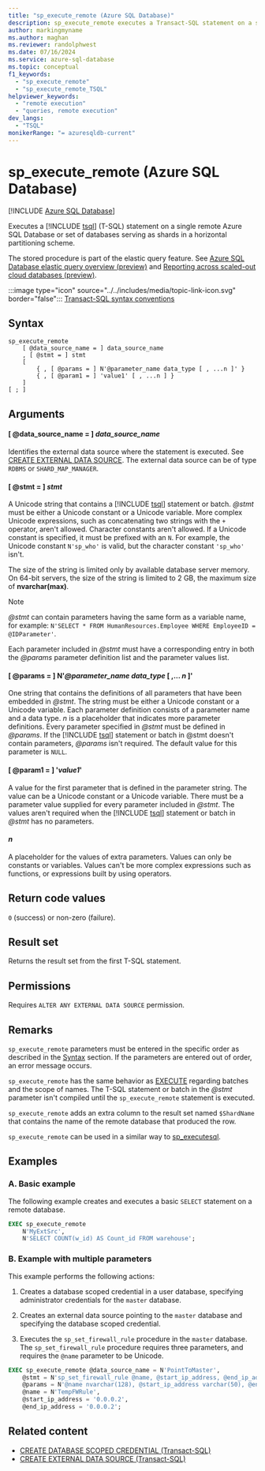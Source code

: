 ```yaml
---
title: "sp_execute_remote (Azure SQL Database)"
description: sp_execute_remote executes a Transact-SQL statement on a single remote Azure SQL Database or set of databases serving as shards in a horizontal partitioning scheme.
author: markingmyname
ms.author: maghan
ms.reviewer: randolphwest
ms.date: 07/16/2024
ms.service: azure-sql-database
ms.topic: conceptual
f1_keywords:
  - "sp_execute_remote"
  - "sp_execute_remote_TSQL"
helpviewer_keywords:
  - "remote execution"
  - "queries, remote execution"
dev_langs:
  - "TSQL"
monikerRange: "= azuresqldb-current"
---
```

# sp_execute_remote (Azure SQL Database)

[!INCLUDE [Azure SQL Database](../../includes/applies-to-version/asdb.md)]

Executes a [!INCLUDE [tsql](../../includes/tsql-md.md)] (T-SQL) statement on a single remote Azure SQL Database or set of databases serving as shards in a horizontal partitioning scheme.

The stored procedure is part of the elastic query feature. See [Azure SQL Database elastic query overview (preview)](/azure/azure-sql/database/elastic-query-overview) and [Reporting across scaled-out cloud databases (preview)](/azure/azure-sql/database/elastic-query-horizontal-partitioning).

:::image type="icon" source="../../includes/media/topic-link-icon.svg" border="false"::: [Transact-SQL syntax conventions](../../t-sql/language-elements/transact-sql-syntax-conventions-transact-sql.md)

## Syntax

```syntaxsql
sp_execute_remote
    [ @data_source_name = ] data_source_name
    , [ @stmt = ] stmt
    [
        { , [ @params = ] N'@parameter_name data_type [ , ...n ]' }
        { , [ @param1 = ] 'value1' [ , ...n ] }
    ]
[ ; ]
```

## Arguments

#### [ @data_source_name = ] *data_source_name*

Identifies the external data source where the statement is executed. See [CREATE EXTERNAL DATA SOURCE](../../t-sql/statements/create-external-data-source-transact-sql.md). The external data source can be of type `RDBMS` or `SHARD_MAP_MANAGER`.

#### [ @stmt = ] *stmt*

A Unicode string that contains a [!INCLUDE [tsql](../../includes/tsql-md.md)] statement or batch. *@stmt* must be either a Unicode constant or a Unicode variable. More complex Unicode expressions, such as concatenating two strings with the `+` operator, aren't allowed. Character constants aren't allowed. If a Unicode constant is specified, it must be prefixed with an `N`. For example, the Unicode constant `N'sp_who'` is valid, but the character constant `'sp_who'` isn't.

The size of the string is limited only by available database server memory. On 64-bit servers, the size of the string is limited to 2 GB, the maximum size of **nvarchar(max)**.

> [!NOTE]  
> *@stmt* can contain parameters having the same form as a variable name, for example: `N'SELECT * FROM HumanResources.Employee WHERE EmployeeID = @IDParameter'`.

Each parameter included in *@stmt* must have a corresponding entry in both the *@params* parameter definition list and the parameter values list.

#### [ @params = ] N'*@parameter_name* *data_type* [ ,... *n* ]'

One string that contains the definitions of all parameters that have been embedded in *@stmt*. The string must be either a Unicode constant or a Unicode variable. Each parameter definition consists of a parameter name and a data type. *n* is a placeholder that indicates more parameter definitions. Every parameter specified in *@stmt* must be defined in *@params*. If the [!INCLUDE [tsql](../../includes/tsql-md.md)] statement or batch in @stmt doesn't contain parameters, *@params* isn't required. The default value for this parameter is `NULL`.

#### [ @param1 = ] '*value1*'

A value for the first parameter that is defined in the parameter string. The value can be a Unicode constant or a Unicode variable. There must be a parameter value supplied for every parameter included in *@stmt*. The values aren't required when the [!INCLUDE [tsql](../../includes/tsql-md.md)] statement or batch in *@stmt* has no parameters.

#### *n*

A placeholder for the values of extra parameters. Values can only be constants or variables. Values can't be more complex expressions such as functions, or expressions built by using operators.

## Return code values

`0` (success) or non-zero (failure).

## Result set

Returns the result set from the first T-SQL statement.

## Permissions

Requires `ALTER ANY EXTERNAL DATA SOURCE` permission.

## Remarks

`sp_execute_remote` parameters must be entered in the specific order as described in the [Syntax](#syntax) section. If the parameters are entered out of order, an error message occurs.

`sp_execute_remote` has the same behavior as [EXECUTE](../../t-sql/language-elements/execute-transact-sql.md) regarding batches and the scope of names. The T-SQL statement or batch in the *@stmt* parameter isn't compiled until the `sp_execute_remote` statement is executed.

`sp_execute_remote` adds an extra column to the result set named `$ShardName` that contains the name of the remote database that produced the row.

`sp_execute_remote` can be used in a similar way to [sp_executesql](sp-executesql-transact-sql.md).

## Examples

### A. Basic example

The following example creates and executes a basic `SELECT` statement on a remote database.

```sql
EXEC sp_execute_remote
    N'MyExtSrc',
    N'SELECT COUNT(w_id) AS Count_id FROM warehouse';
```

### B. Example with multiple parameters

This example performs the following actions:

1. Creates a database scoped credential in a user database, specifying administrator credentials for the `master` database.

1. Creates an external data source pointing to the `master` database and specifying the database scoped credential.

1. Executes the `sp_set_firewall_rule` procedure in the `master` database. The `sp_set_firewall_rule` procedure requires three parameters, and requires the `@name` parameter to be Unicode.

```sql
EXEC sp_execute_remote @data_source_name = N'PointToMaster',
    @stmt = N'sp_set_firewall_rule @name, @start_ip_address, @end_ip_address',
    @params = N'@name nvarchar(128), @start_ip_address varchar(50), @end_ip_address varchar(50)',
    @name = N'TempFWRule',
    @start_ip_address = '0.0.0.2',
    @end_ip_address = '0.0.0.2';
```

## Related content

- [CREATE DATABASE SCOPED CREDENTIAL (Transact-SQL)](../../t-sql/statements/create-database-scoped-credential-transact-sql.md)
- [CREATE EXTERNAL DATA SOURCE (Transact-SQL)](../../t-sql/statements/create-external-data-source-transact-sql.md)
